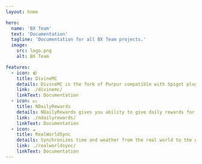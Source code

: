 ```yaml
---
layout: home

hero:
  name: 'BX Team'
  text: 'Documentation'
  tagline: 'Documentation for all BX Team projects.'
  image:
    src: logo.png
    alt: BX Team

features:
  - icon: 🪨
    title: DivineMC
    details: DivineMC is the fork of Purpur compatible with Spigot plugins, offering the best performance for your server.
    link: ./divinemc/
    linkText: Documentation
  - icon: 💵
    title: NDailyRewards
    details: NDailyRewards gives you ability to give daily rewards for your players for playing on your server.
    link: ./ndailyrewards/
    linkText: Documentation
  - icon: ☁️
    title: RealWorldSync
    details: Synchronizes time and weather from the real world to the game.
    link: ./realworldsync/
    linkText: Documentation
---
```

